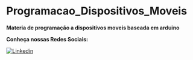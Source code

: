 # Programacao_Dispositivos_Moveis
 **Materia de programação a dispositivos moveis baseada em arduino**

 **Conheça nossas Redes Sociais:**

 [![Linkedin](https://img.shields.io/badge/LinkedIn-0077B5?style=for-the-badge&logo=linkedin&logoColor=white)](https://www.linkedin.com/in/diego-jonatan-miranda-7b061bbb/)
